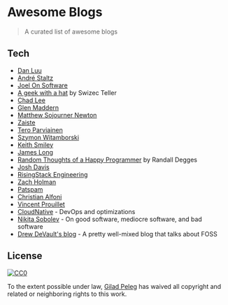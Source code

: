 # Awesome Blogs
> A curated list of awesome blogs

## Tech

* [Dan Luu](https://danluu.com/)
* [André Staltz](https://staltz.com/blog.html)
* [Joel On Software](https://www.joelonsoftware.com/)
* [A geek with a hat](http://swizec.com/blog/) by Swizec Teller
* [Chad Lee](http://chadly.net/)
* [Glen Maddern](http://glenmaddern.com/articles)
* [Matthew Sojourner Newton](http://blog.mnewton.com/)
* [Zaiste](http://zaiste.net/flux/)
* [Tero Parviainen](http://teropa.info/)
* [Szymon Witamborski](http://www.brainshave.com/blog/)
* [Keith Smiley](http://www.smileykeith.com/)
* [James Long](http://jlongster.com/)
* [Random Thoughts of a Happy Programmer](http://www.rdegges.com/archives/) by Randall Degges
* [Josh Davis](https://joshldavis.com/posts/)
* [RisingStack Engineering](https://blog.risingstack.com/)
* [Zach Holman](http://zachholman.com/)
* [Patspam](http://blog.patspam.com/)
* [Christian Alfoni](http://www.christianalfoni.com/)
* [Vincent Prouillet](http://vincent.is/)
* [CloudNative](https://cloudnative.io/blog/) - DevOps and optimizations
* [Nikita Sobolev](https://sobolevn.me) - On good software, mediocre software, and bad software
* [Drew DeVault's blog](https://drewdevault.com/) - A pretty well-mixed blog that talks about FOSS

## License

[![CC0](http://i.creativecommons.org/p/zero/1.0/88x31.png)](http://creativecommons.org/publicdomain/zero/1.0/)

To the extent possible under law, [Gilad Peleg](https://www.giladpeleg.com) has waived all copyright and related or neighboring rights to this work.
